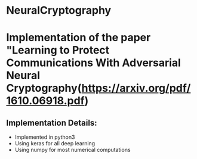 # NeuralCryptography

# Implementation of the paper "Learning to Protect Communications With Adversarial Neural Cryptography(https://arxiv.org/pdf/1610.06918.pdf)

## Implementation Details:
  * Implemented in python3
  * Using keras for all deep learning
  * Using numpy for most numerical computations

